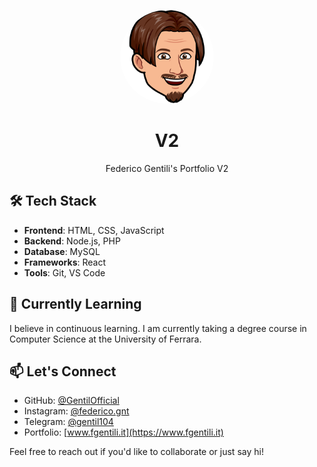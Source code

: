 <p align="center"><img alt="FG logo" src="https://raw.githubusercontent.com/GentilOfficial/v2/main/public/logov2.png" width="150" style="border-radius: 50%"/></p>
<h1 align="center">V2</h1>
<p align="center">Federico Gentili's Portfolio V2</p>

## 🛠️ Tech Stack

-   **Frontend**: HTML, CSS, JavaScript
-   **Backend**: Node.js, PHP
-   **Database**: MySQL
-   **Frameworks**: React
-   **Tools**: Git, VS Code

## 🌱 Currently Learning

I believe in continuous learning. I am currently taking a degree course in Computer Science at the University of Ferrara.

## 📫 Let's Connect

-   GitHub: [@GentilOfficial](https://github.com/GentilOfficial)
-   Instagram: [@federico.gnt](https://www.instagram.com/federico.gnt)
-   Telegram: [@gentil104](https://www.t.me/gentil104)
-   Portfolio: [www.fgentili.it](https://www.fgentili.it)

Feel free to reach out if you'd like to collaborate or just say hi!
